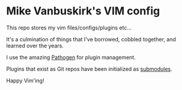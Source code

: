 # Mike Vanbuskirk's VIM config

This repo stores my vim files/configs/plugins etc...

It's a culmination of things that I've borrowed, cobbled together, and learned over the years.

I use the amazing [Pathogen](https://github.com/tpope/vim-pathogen) for plugin management.

Plugins that exist as Git repos have been initialized as [submodules](https://git-scm.com/book/en/v2/Git-Tools-Submodules).

Happy Vim'ing!
